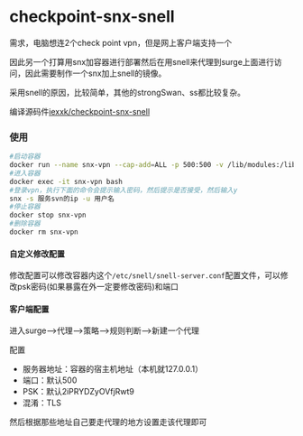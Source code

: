 # checkpoint-snx-snell
需求，电脑想连2个check point vpn，但是网上客户端支持一个

因此另一个打算用snx加容器进行部署然后在用snell来代理到surge上面进行访问，因此需要制作一个snx加上snell的镜像。

采用snell的原因，比较简单，其他的strongSwan、ss都比较复杂。

编译源码件[iexxk/checkpoint-snx-snell](https://github.com/iexxk/checkpoint-snx-snell)

### 使用

```bash
#启动容器
docker run --name snx-vpn --cap-add=ALL -p 500:500 -v /lib/modules:/lib/modules -d exxk/checkpoint-snx-snell:22.9.21
#进入容器
docker exec -it snx-vpn bash
#登录vpn，执行下面的命令会提示输入密码，然后提示是否接受，然后输入y
snx -s 服务svn的ip -u 用户名
#停止容器
docker stop snx-vpn
#删除容器
docker rm snx-vpn
```

#### 自定义修改配置

修改配置可以修改容器内这个`/etc/snell/snell-server.conf`配置文件，可以修改psk密码(如果暴露在外一定要修改密码)和端口

#### 客户端配置

进入surge-->代理-->策略-->规则判断-->新建一个代理

配置

* 服务器地址：容器的宿主机地址（本机就127.0.0.1）
* 端口：默认500
* PSK：默认2iPRYDZyOVfjRwt9
* 混淆：TLS

然后根据那些地址自己要走代理的地方设置走该代理即可
